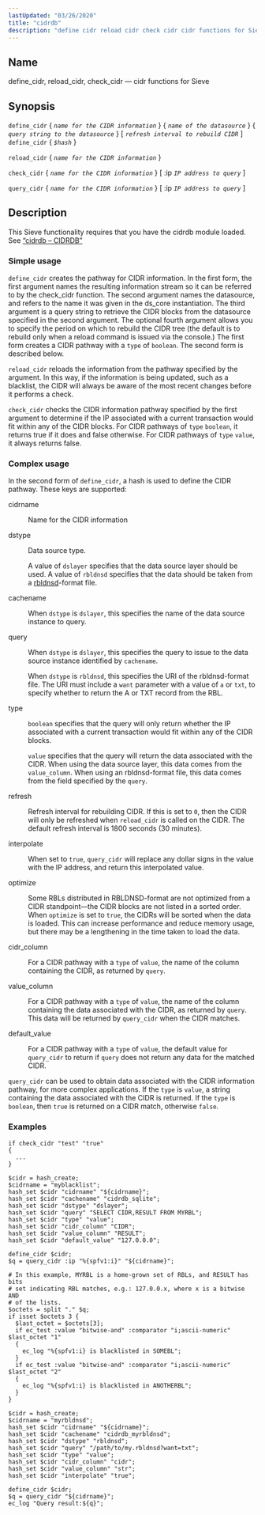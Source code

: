 ```yaml
---
lastUpdated: "03/26/2020"
title: "cidrdb"
description: "define cidr reload cidr check cidr cidr functions for Sieve define cidr name for the CIDR information name of the datasource query string to the datasource refresh interval to rebuild CIDR define cidr hash reload cidr name for the CIDR information check cidr name for the CIDR information ip IP..."
---
```


<a name="sieve.ref.cidrdb"></a> 
## Name

define_cidr, reload_cidr, check_cidr — cidr functions for Sieve

## Synopsis

`define_cidr` { *`name for the CIDR information`*                           } { *`name of the datasource`*                    } { *`query string to the datasource`*                           } [ *`refresh interval to rebuild CIDR`*                           ]
`define_cidr` { *`$hash`* }

`reload_cidr` { *`name for the CIDR information`*                           }

`check_cidr` { *`name for the CIDR information`*                           } [ :ip *`IP address to query`*                   ]

`query_cidr` { *`name for the CIDR information`*                           } [ :ip *`IP address to query`*                   ]

<a name="idp28818864"></a> 
## Description

This Sieve functionality requires that you have the cidrdb module loaded. See [“cidrdb – CIDRDB”](/momentum/3/3-reference/3-reference-modules-cidrdb)

### <a name="idp28821280"></a> Simple usage

`define_cidr` creates the pathway for CIDR information. In the first form, the first argument names the resulting information stream so it can be referred to by the check_cidr function. The second argument names the datasource, and refers to the name it was given in the ds_core instantiation. The third argument is a query string to retrieve the CIDR blocks from the datasource specified in the second argument. The optional fourth argument allows you to specify the period on which to rebuild the CIDR tree (the default is to rebuild only when a reload command is issued via the console.) The first form creates a CIDR pathway with a `type` of `boolean`. The second form is described below.

`reload_cidr` reloads the information from the pathway specified by the argument. In this way, if the information is being updated, such as a blacklist, the CIDR will always be aware of the most recent changes before it performs a check.

`check_cidr` checks the CIDR information pathway specified by the first argument to determine if the IP associated with a current transaction would fit within any of the CIDR blocks. For CIDR pathways of `type` `boolean`, it returns true if it does and false otherwise. For CIDR pathways of `type` `value`, it always returns false.

### <a name="idp28827952"></a> Complex usage

In the second form of `define_cidr`, a hash is used to define the CIDR pathway. These keys are supported:

<dl class="variablelist">

<dt>cidrname</dt>

<dd>

Name for the CIDR information

</dd>

<dt>dstype</dt>

<dd>

Data source type.

A value of `dslayer` specifies that the data source layer should be used. A value of `rbldnsd` specifies that the data should be taken from a [rbldnsd](http://www.corpit.ru/mjt/rbldnsd/rbldnsd.8.html)-format file.

</dd>

<dt>cachename</dt>

<dd>

When `dstype` is `dslayer`, this specifies the name of the data source instance to query.

</dd>

<dt>query</dt>

<dd>

When `dstype` is `dslayer`, this specifies the query to issue to the data source instance identified by `cachename`.

When `dstype` is `rbldnsd`, this specifies the URI of the rbldnsd-format file. The URI must include a `want` parameter with a value of `a` or `txt`, to specify whether to return the A or TXT record from the RBL.

</dd>

<dt>type</dt>

<dd>

`boolean` specifies that the query will only return whether the IP associated with a current transaction would fit within any of the CIDR blocks.

`value` specifies that the query will return the data associated with the CIDR. When using the data source layer, this data comes from the `value_column`. When using an rbldnsd-format file, this data comes from the field specified by the `query`.

</dd>

<dt>refresh</dt>

<dd>

Refresh interval for rebuilding CIDR. If this is set to `0`, then the CIDR will only be refreshed when `reload_cidr` is called on the CIDR. The default refresh interval is 1800 seconds (30 minutes).

</dd>

<dt>interpolate</dt>

<dd>

When set to `true`, `query_cidr` will replace any dollar signs in the value with the IP address, and return this interpolated value.

</dd>

<dt>optimize</dt>

<dd>

Some RBLs distributed in RBLDNSD-format are not optimized from a CIDR standpoint—the CIDR blocks are not listed in a sorted order. When `optimize` is set to `true`, the CIDRs will be sorted when the data is loaded. This can increase performance and reduce memory usage, but there may be a lengthening in the time taken to load the data.

</dd>

<dt>cidr_column</dt>

<dd>

For a CIDR pathway with a `type` of `value`, the name of the column containing the CIDR, as returned by `query`.

</dd>

<dt>value_column</dt>

<dd>

For a CIDR pathway with a `type` of `value`, the name of the column containing the data associated with the CIDR, as returned by `query`. This data will be returned by `query_cidr` when the CIDR matches.

</dd>

<dt>default_value</dt>

<dd>

For a CIDR pathway with a `type` of `value`, the default value for `query_cidr` to return if `query` does not return any data for the matched CIDR.

</dd>

</dl>

`query_cidr` can be used to obtain data associated with the CIDR information pathway, for more complex applications. If the `type` is `value`, a string containing the data associated with the CIDR is returned. If the `type` is `boolean`, then `true` is returned on a CIDR match, otherwise `false`.

### <a name="idp28871072"></a> Examples

<a name="example.cidr_check"></a> 


```
if check_cidr "test" "true"
{
  ...
}
```

<a name="example.query_cidr"></a> 


```
$cidr = hash_create;
$cidrname = "myblacklist";
hash_set $cidr "cidrname" "${cidrname}";
hash_set $cidr "cachename" "cidrdb_sqlite";
hash_set $cidr "dstype" "dslayer";
hash_set $cidr "query" "SELECT CIDR,RESULT FROM MYRBL";
hash_set $cidr "type" "value";
hash_set $cidr "cidr_column" "CIDR";
hash_set $cidr "value_column" "RESULT";
hash_set $cidr "default_value" "127.0.0.0";

define_cidr $cidr;
$q = query_cidr :ip "%{spfv1:i}" "${cidrname}";

# In this example, MYRBL is a home-grown set of RBLs, and RESULT has bits
# set indicating RBL matches, e.g.: 127.0.0.x, where x is a bitwise AND
# of the lists.
$octets = split "." $q;
if isset $octets 3 {
  $last_octet = $octets[3];
  if ec_test :value "bitwise-and" :comparator "i;ascii-numeric" $last_octet "1"
  {
    ec_log "%{spfv1:i} is blacklisted in SOMEBL";
  }
  if ec_test :value "bitwise-and" :comparator "i;ascii-numeric" $last_octet "2"
  {
    ec_log "%{spfv1:i} is blacklisted in ANOTHERBL";
  }
}
```

<a name="example.query.rbldsnd"></a> 


```
$cidr = hash_create;
$cidrname = "myrbldnsd";
hash_set $cidr "cidrname" "${cidrname}";
hash_set $cidr "cachename" "cidrdb_myrbldnsd";
hash_set $cidr "dstype" "rbldnsd";
hash_set $cidr "query" "/path/to/my.rbldnsd?want=txt";
hash_set $cidr "type" "value";
hash_set $cidr "cidr_column" "cidr";
hash_set $cidr "value_column" "str";
hash_set $cidr "interpolate" "true";

define_cidr $cidr;
$q = query_cidr "${cidrname}";
ec_log "Query result:${q}";
```